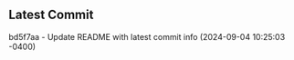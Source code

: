 
## Latest Commit
bd5f7aa - Update README with latest commit info (2024-09-04 10:25:03 -0400) <Yunxi-Zhou>
